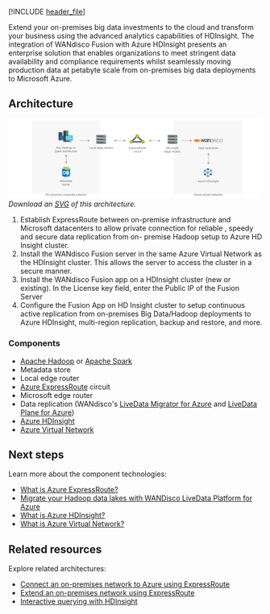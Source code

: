 [!INCLUDE [header_file](../../../includes/sol-idea-header.md)]

Extend your on-premises big data investments to the cloud and transform your business using the advanced analytics capabilities of HDInsight.
The integration of WANdisco Fusion with Azure HDInsight presents an enterprise solution that enables organizations to meet stringent data availability and compliance requirements whilst seamlessly moving production data at petabyte scale from on-premises big data deployments to Microsoft Azure.


## Architecture

![Architecture Diagram](../media/extend-your-on-premises-big-data-investments-with-hdinsight.png)
*Download an [SVG](../media/extend-your-on-premises-big-data-investments-with-hdinsight.svg) of this architecture.*

	
  1. Establish ExpressRoute between on-premise infrastructure and Microsoft datacenters to allow private connection for reliable , speedy and secure data replication from on-    premise Hadoop setup to Azure HD Insight cluster.
  2. Install the WANdisco Fusion server in the same Azure Virtual Network as the HDInsight cluster. This allows the server to access the cluster in a secure manner.
  3. Install the WANdisco Fusion app on a HDInsight cluster (new or existing). In the License key field, enter the Public IP of the Fusion Server
  4. Configure the Fusion App on HD Insight cluster to setup continuous active replication from on-premises Big Data/Hadoop deployments to Azure HDInsight, multi-region replication, backup and restore, and more.


### Components

- [Apache Hadoop](http://hadoop.apache.org/) or [Apache Spark](http://spark.apache.org/)
- Metadata store
- Local edge router
- [Azure ExpressRoute](https://azure.microsoft.com/services/expressroute/) circuit
- Microsoft edge router
- Data replication (WANdisco's [LiveData Migrator for Azure](https://azuremarketplace.microsoft.com/marketplace/apps/wandisco.ldm) and [LiveData Plane for Azure](https://azuremarketplace.microsoft.com/marketplace/apps/wandisco.ldm?tab=PlansAndPrice))
- [Azure HDInsight](https://azure.microsoft.com/services/hdinsight/)
- [Azure Virtual Network](https://azure.microsoft.com/services/virtual-network/)

## Next steps

Learn more about the component technologies:

- [What is Azure ExpressRoute?](/azure/expressroute/expressroute-introduction)
- [Migrate your Hadoop data lakes with WANDisco LiveData Platform for Azure](https://azure.microsoft.com/blog/migrate-your-hadoop-data-lakes-with-wandisco-livedata-platform-for-azure/)
- [What is Azure HDInsight?](/azure/hdinsight/hdinsight-overview)
- [What is Azure Virtual Network?](/azure/virtual-network/virtual-networks-overview)

## Related resources

Explore related architectures:

- [Connect an on-premises network to Azure using ExpressRoute](../../reference-architectures/hybrid-networking/expressroute-vpn-failover.yml)
- [Extend an on-premises network using ExpressRoute](../../reference-architectures/hybrid-networking/expressroute.yml)
- [Interactive querying with HDInsight](./interactive-querying-with-hdinsight.yml)

